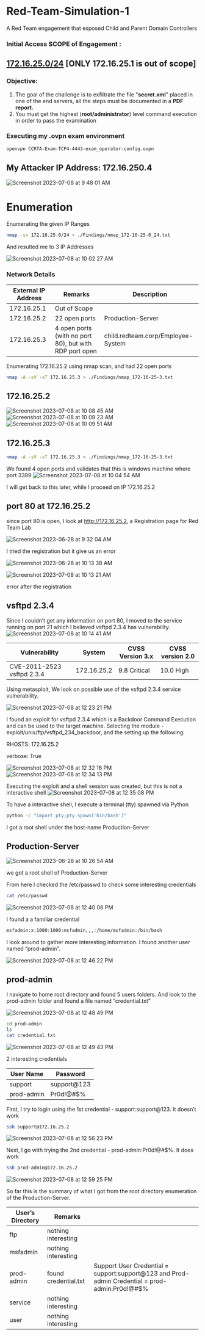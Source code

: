 # Red-Team-Simulation-1
A Red Team engagement that exposed Child and Parent Domain Controllers

### **Initial Access SCOPE of Engagement :**

## **[172.16.25.0/24](http://172.16.25.0/24) [ONLY 172.16.25.1 is out of scope]**

### Objective:

1. The goal of the challenge is to exfiltrate the file "**secret.xml**" placed in one of the end servers, all the steps must be documented in a **PDF report.**
2. You must get the highest (**root/administrator**) level command execution in order to pass the examination

### Executing my .ovpn exam environment

```bash
openvpn CCRTA-Exam-TCP4-4443-exam_operator-config.ovpn
```
## My Attacker IP Address: 172.16.250.4
![Screenshot 2023-07-08 at 9 48 01 AM](https://github.com/JFPineda79/Red-Team-Simulation-1/assets/96193551/c362d61d-db0d-44ce-a491-354a3e131b86)

# Enumeration

Enumerating the given IP Ranges

```bash
nmap -sn 172.16.25.0/24 > ./Findings/nmap_172-16-25-0_24.txt
```

And resulted me to 3 IP Addresses

![Screenshot 2023-07-08 at 10 02 27 AM](https://github.com/JFPineda79/Red-Team-Simulation-1/assets/96193551/f4b1128b-60cf-4940-a21a-36e06540e8d6)

### Network Details

| External IP Address | Remarks | Description |
| --- | --- | --- |
| 172.16.25.1 | Out of Scope |  |
| 172.16.25.2 | 22 open ports | Production-Server |
| 172.16.25.3 | 4 open ports (with no port 80), but with RDP port open | child.redteam.corp/Employee-System |

Enumerating 172.16.25.2 using nmap scan, and had 22 open ports

```bash
nmap -A -sV -sT 172.16.25.3 > ./Findings/nmap_172-16-25-3.txt
```
## 172.16.25.2
![Screenshot 2023-07-08 at 10 08 45 AM](https://github.com/JFPineda79/Red-Team-Simulation-1/assets/96193551/0abb9949-5de9-45a0-a1a8-28b95dab850c)
![Screenshot 2023-07-08 at 10 09 23 AM](https://github.com/JFPineda79/Red-Team-Simulation-1/assets/96193551/9471722f-34b3-4bc3-bb7a-ecde9ccb7189)
![Screenshot 2023-07-08 at 10 09 51 AM](https://github.com/JFPineda79/Red-Team-Simulation-1/assets/96193551/d5229108-4ded-454b-8b1b-112133ff6e44)

## 172.16.25.3

```bash
nmap -A -sV -sT 172.16.25.3 > ./Findings/nmap_172-16-25-3.txt
```

We found 4 open ports and validates that this is windows machine where port 3389 
![Screenshot 2023-07-08 at 10 04 54 AM](https://github.com/JFPineda79/Red-Team-Simulation-1/assets/96193551/7d0f1ee4-c0da-4bac-bfe2-92f8661fc69d)

I will get back to this later, while I proceed on IP 172.16.25.2

## port 80 at 172.16.25.2

since port 80 is open, I look at http://172.16.25.2, a Registration page for Red Team Lab

![Screenshot 2023-06-28 at 9 32 04 AM](https://github.com/JFPineda79/Red-Team-Simulation-1/assets/96193551/671daaca-c974-4258-a7ae-257fbd4f1307)

I tried the registration but it give us an error 

![Screenshot 2023-06-28 at 10 13 38 AM](https://github.com/JFPineda79/Red-Team-Simulation-1/assets/96193551/344afbb0-1575-43d3-ae7b-6ee68400c194)

![Screenshot 2023-07-08 at 10 13 21 AM](https://github.com/JFPineda79/Red-Team-Simulation-1/assets/96193551/91e3e2ad-abd0-440f-9218-5d61302bcc68)

error after the registration

## vsftpd 2.3.4

Since I couldn’t get any information on port 80, I moved to the service running on port 21 which I believed vsftpd 2.3.4 has vulnerability.
![Screenshot 2023-07-08 at 10 14 41 AM](https://github.com/JFPineda79/Red-Team-Simulation-1/assets/96193551/725b9bde-e9bc-4b4f-b502-c931fad37585)

| Vulnerability | System | CVSS Version 3.x | CVSS version 2.0 |
| --- | --- | --- | --- |
| CVE-2011-2523 vsftpd 2.3.4 | 172.16.25.2 | 9.8 Critical | 10.0 High |

Using metasploit, We look on possible use of the  vsftpd 2.3.4 service vulnerability.

![Screenshot 2023-07-08 at 12 23 21 PM](https://github.com/JFPineda79/Red-Team-Simulation-1/assets/96193551/dd0ebfc7-2a0f-45c7-bb2b-87bf7d892530)

I found an exploit for vsftpd 2.3.4 which is a Backdoor Command Execution and can be used to the target machine. Selecting the module - exploit/unix/ftp/vsftpd_234_backdoor, and the setting up the following:

RHOSTS: 172.16.25.2

verbose: True

![Screenshot 2023-07-08 at 12 32 16 PM](https://github.com/JFPineda79/Red-Team-Simulation-1/assets/96193551/85d66a19-cd8e-4bdf-878c-2ca84995d926)
![Screenshot 2023-07-08 at 12 34 13 PM](https://github.com/JFPineda79/Red-Team-Simulation-1/assets/96193551/12289f49-0fef-4bfb-b606-8c930d4849ae)

Executing the exploit and a shell session was created, but this is not a interactive shell
![Screenshot 2023-07-08 at 12 35 08 PM](https://github.com/JFPineda79/Red-Team-Simulation-1/assets/96193551/e90ebfff-f2db-4298-af96-4ab0ca80cef6)

To have a interactive shell, I execute a terminal (tty) spawned via Python

```bash
python -c "import pty;pty.spawn('bin/bash')"
```

I got a root shell under the host-name Production-Server

## Production-Server
![Screenshot 2023-06-28 at 10 26 54 AM](https://github.com/JFPineda79/Red-Team-Simulation-1/assets/96193551/97d6cd96-e1cf-40ea-bbd1-7f6b50188946)

we got a root shell of Production-Server

From here I checked the /etc/passwd to check some interesting credentials

```bash
cat /etc/passwd
```
![Screenshot 2023-07-08 at 12 40 06 PM](https://github.com/JFPineda79/Red-Team-Simulation-1/assets/96193551/20e0ba04-b946-4db0-b5d4-e728f6129ff4)


I found a a familiar credential

```bash
msfadmin:x:1000:1000:msfadmin,,,:/home/msfadmin:/bin/bash
```

I look around to gather more interesting information. I found another user named “prod-admin”.

![Screenshot 2023-07-08 at 12 46 22 PM](https://github.com/JFPineda79/Red-Team-Simulation-1/assets/96193551/70ab05d3-f736-4627-89f7-e0faa4aa9423)


## prod-admin

I navigate to home root directory and found 5 users folders. And look to the prod-admin folder and found a file named “credential.txt”

![Screenshot 2023-07-08 at 12 48 49 PM](https://github.com/JFPineda79/Red-Team-Simulation-1/assets/96193551/6ee39fc7-9280-4af2-add2-2487c8519ab9)

```bash
cd prod-admin
ls
cat credential.txt
```
![Screenshot 2023-07-08 at 12 49 43 PM](https://github.com/JFPineda79/Red-Team-Simulation-1/assets/96193551/90889d99-bbe2-4146-ab62-676c30f779da)

2 interesting credentials

| User Name | Password |
| --- | --- |
| support | support@123 |
| prod-admin | Pr0d!@#$% |

First, I try to login using the 1st credential - support:support@123. It doesn’t work

```bash
ssh support@172.16.25.2
```

![Screenshot 2023-07-08 at 12 56 23 PM](https://github.com/JFPineda79/Red-Team-Simulation-1/assets/96193551/ef1d2b75-0691-4725-968a-80de57760c7c)

Next, I go with trying the 2nd credential - prod-admin:Pr0d!@#$%. It does work

```bash
ssh prod-admin@172.16.25.2
```
![Screenshot 2023-07-08 at 12 59 25 PM](https://github.com/JFPineda79/Red-Team-Simulation-1/assets/96193551/a9a7faf2-a6df-4f50-b16e-dece94b8ce59)

So far this is the summary of what I got from the root directory enumeration of the Production-Server.

| User’s Directory | Remarks |  |
| --- | --- | --- |
| ftp | nothing interesting |  |
| msfadmin | nothing interesting |  |
| prod-admin | found credential.txt | Support User Credential = support:support@123 and Prod-admin Credential = prod-admin:Pr0d!@#$% |
| service | nothing interesting |  |
| user | nothing interesting |  |
